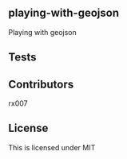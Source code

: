## playing-with-geojson

Playing with geojson

## Tests



## Contributors

rx007

## License

This is licensed under MIT
